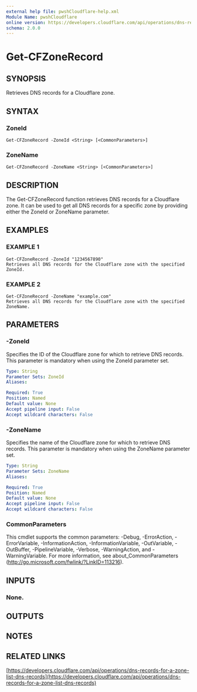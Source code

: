 ```yaml
---
external help file: pwshCloudflare-help.xml
Module Name: pwshCloudflare
online version: https://developers.cloudflare.com/api/operations/dns-records-for-a-zone-list-dns-records
schema: 2.0.0
---
```


# Get-CFZoneRecord

## SYNOPSIS
Retrieves DNS records for a Cloudflare zone.

## SYNTAX

### ZoneId
```
Get-CFZoneRecord -ZoneId <String> [<CommonParameters>]
```

### ZoneName
```
Get-CFZoneRecord -ZoneName <String> [<CommonParameters>]
```

## DESCRIPTION
The Get-CFZoneRecord function retrieves DNS records for a Cloudflare zone.
It can be used to get all DNS records for a specific zone by providing either the ZoneId or ZoneName parameter.

## EXAMPLES

### EXAMPLE 1
```
Get-CFZoneRecord -ZoneId "1234567890"
Retrieves all DNS records for the Cloudflare zone with the specified ZoneId.
```

### EXAMPLE 2
```
Get-CFZoneRecord -ZoneName "example.com"
Retrieves all DNS records for the Cloudflare zone with the specified ZoneName.
```

## PARAMETERS

### -ZoneId
Specifies the ID of the Cloudflare zone for which to retrieve DNS records.
This parameter is mandatory when using the ZoneId parameter set.

```yaml
Type: String
Parameter Sets: ZoneId
Aliases:

Required: True
Position: Named
Default value: None
Accept pipeline input: False
Accept wildcard characters: False
```

### -ZoneName
Specifies the name of the Cloudflare zone for which to retrieve DNS records.
This parameter is mandatory when using the ZoneName parameter set.

```yaml
Type: String
Parameter Sets: ZoneName
Aliases:

Required: True
Position: Named
Default value: None
Accept pipeline input: False
Accept wildcard characters: False
```

### CommonParameters
This cmdlet supports the common parameters: -Debug, -ErrorAction, -ErrorVariable, -InformationAction, -InformationVariable, -OutVariable, -OutBuffer, -PipelineVariable, -Verbose, -WarningAction, and -WarningVariable.
For more information, see about_CommonParameters (http://go.microsoft.com/fwlink/?LinkID=113216).

## INPUTS

### None.
## OUTPUTS

## NOTES

## RELATED LINKS

[https://developers.cloudflare.com/api/operations/dns-records-for-a-zone-list-dns-records](https://developers.cloudflare.com/api/operations/dns-records-for-a-zone-list-dns-records)

